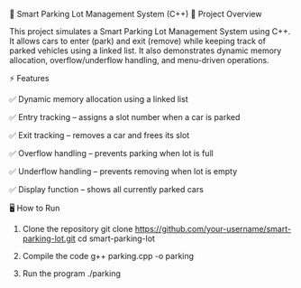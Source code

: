 🚗 Smart Parking Lot Management System (C++)
📌 Project Overview

This project simulates a Smart Parking Lot Management System using C++.
It allows cars to enter (park) and exit (remove) while keeping track of parked vehicles using a linked list.
It also demonstrates dynamic memory allocation, overflow/underflow handling, and menu-driven operations.

⚡ Features

✅ Dynamic memory allocation using a linked list

✅ Entry tracking – assigns a slot number when a car is parked

✅ Exit tracking – removes a car and frees its slot

✅ Overflow handling – prevents parking when lot is full

✅ Underflow handling – prevents removing when lot is empty

✅ Display function – shows all currently parked cars

🖥️ How to Run
1. Clone the repository
git clone https://github.com/your-username/smart-parking-lot.git
cd smart-parking-lot

2. Compile the code
g++ parking.cpp -o parking

3. Run the program
./parking
